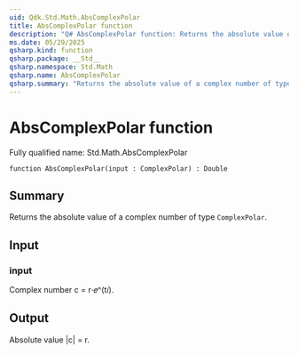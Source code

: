 ```yaml
---
uid: Qdk.Std.Math.AbsComplexPolar
title: AbsComplexPolar function
description: "Q# AbsComplexPolar function: Returns the absolute value of a complex number of type `ComplexPolar`."
ms.date: 05/29/2025
qsharp.kind: function
qsharp.package: __Std__
qsharp.namespace: Std.Math
qsharp.name: AbsComplexPolar
qsharp.summary: "Returns the absolute value of a complex number of type `ComplexPolar`."
---
```


# AbsComplexPolar function

Fully qualified name: Std.Math.AbsComplexPolar

```qsharp
function AbsComplexPolar(input : ComplexPolar) : Double
```

## Summary
Returns the absolute value of a complex number of type
`ComplexPolar`.

## Input
### input
Complex number c = r⋅𝑒^(t𝑖).

## Output
Absolute value |c| = r.
